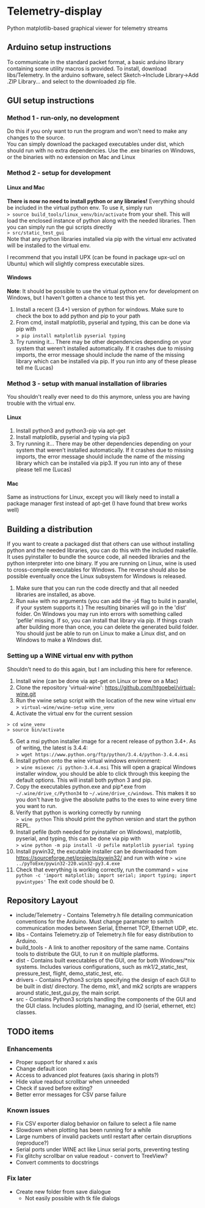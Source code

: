 # Telemetry-display
Python matplotlib-based graphical viewer for telemetry streams

## Arduino setup instructions
To communicate in the standard packet format, a basic arduino library containing some utility macros is provided.  To install, download libs/Telemetry.  In the arduino software, select Sketch->Include Library->Add .ZIP Library... and select to the downloaded zip file.  

## GUI setup instructions
### Method 1 - run-only, no development
Do this if you only want to run the program and won't need to make any changes to the source.  
You can simply download the packaged executables under dist, which should run with no extra dependencies.  Use the .exe binaries on Windows, or the binaries with no extension on Mac and Linux

### Method 2 - setup for development
#### Linux and Mac
**There is now no need to install python or any libraries!**  Everything should be included in the virtual python env.  To use it,
simply run  
```> source build_tools/linux_venv/bin/activate```
from your shell.  This will load the enclosed instance of python along with the needed libraries.  Then you can simply run the gui scripts directly  
```> src/static_test_gui```  
Note that any python libraries installed via pip with the virtual env activated will be installed to the virtual env.

I recommend that you install UPX (can be found in package upx-ucl on Ubuntu) which will slightly compress executable sizes.  

#### Windows
**Note**: It should be possible to use the virtual python env for development on Windows, but I haven't gotten a chance to test this yet.

1. Install a recent (3.4+) version of python for windows.  Make sure to check the box to add python and pip to your path
2. From cmd, install matplotlib, pyserial and typing, this can be done via pip with  
```> pip install matplotlib pyserial typing```
3. Try running it... There may be other dependencies depending on your system that weren’t installed automatically.  If it crashes due to missing imports, the error message should include the name of the missing library which can be installed via pip.  If you run into any of these please tell me (Lucas)

### Method 3 - setup with manual installation of libraries
You shouldn't really ever need to do this anymore, unless you are having trouble with the virtual env.  

#### Linux
1. Install python3 and python3-pip via apt-get
2. Install matplotlib, pyserial and typing via pip3
3. Try running it... There may be other dependencies depending on your system that weren’t installed automatically.  If it crashes due to missing imports, the error message should include the name of the missing library which can be installed via pip3.  If you run into any of these please tell me (Lucas)

#### Mac
Same as instructions for Linux, except you will likely need to install a package manager first instead of apt-get (I have found that brew works well)

## Building a distribution
If you want to create a packaged dist that others can use without installing python and the needed libraries, you can do this with the included makefile.  It uses pyinstaller to bundle the source code, all needed libraries and the python interpreter into one binary.  If you are running on Linux, wine is used to cross-compile executables for Windows.  The reverse should also be possible eventually once the Linux subsystem for Windows is released.  

1. Make sure that you can run the code directly and that all needed libraries are installed, as above.  
2. Run ```make``` with no arguments (you can add the -j4 flag to build in parallel, if your system supports it.)  The resulting binaries will go in the 'dist' folder.
On Windows you may run into errors with something called 'pefile' missing.  If so, you can install that library via pip.
If things crash after building more than once, you can delete the generated build folder.  
You should just be able to run on Linux to make a Linux dist, and on Windows to make a Windows dist.  

### Setting up a WINE virtual env with python
Shouldn't need to do this again, but I am including this here for reference.  

1. Install wine (can be done via apt-get on Linux or brew on a Mac)
2. Clone the repository 'virtual-wine': https://github.com/htgoebel/virtual-wine.git
3. Run the vwine setup script with the location of the new wine virtual env
```> virtual-wine/vwine-setup wine_venv```
4. Activate the virtual env for the current session
```
> cd wine_venv
> source bin/activate
```
5. Get a msi python installer image for a recent release of python 3.4+.  As of writing, the latest is 3.4.4:  
```> wget https://www.python.org/ftp/python/3.4.4/python-3.4.4.msi```
6. Install python onto the wine virtual windows environment:  
```> wine msiexec /i python-3.4.4.msi```
This will open a grapical Windows installer window, you should be able to click through this keeping the default options.  This will install both python 3 and pip.
7. Copy the executables python.exe and pip*.exe from ```~/.wine/drive_c/Python34``` to ```~/.wine/drive_c/windows```.  This makes it so you don't have to give the absolute paths to the exes to wine every time you want to run.
8. Verify that python is working correctly by running  
```> wine python```
This should print the python version and start the python REPL.
9. Install pefile (both needed for pyinstaller on Windows), matplotlib, pyserial, and typing, this can be done via pip with  
```> wine python -m pip install -U pefile matplotlib pyserial typing```
10. Install pywin32, the excutable installer can be downloaded from https://sourceforge.net/projects/pywin32/ and run with wine
```> wine ../pyToExe/pywin32-220.win32-py3.4.exe```
11. Check that everything is working correctly, run the command
```> wine python -c 'import matplotlib; import serial; import typing; import pywintypes'```
The exit code should be 0.  

## Repository Layout
* include/Telemetry - Contains Telemetry.h file detailing communication conventions for the Arduino. Must change paramater to switch communication modes between Serial, Ethernet TCP, Ethernet UDP, etc. 
* libs - Contains Telemetry.zip of Telemetry.h file for easy distribution to Arduino. 
* build_tools - A link to another repository of the same name. Contains tools to distribute the GUI, to run it on multiple platforms. 
* dist - Contains built executables of the GUI, one for both Windows/*nix systems. Includes various configurations, such as mk1/2_static_test, pressure_test, flight, demo_static_test, etc. 
* drivers - Contains Python3 scripts specifying the design of each GUI to be built in dist/ directory. The demo, mk1, and mk2 scripts are wrappers around static_test_gui.py, the main script. 
* src - Contains Python3 scripts handling the components of the GUI and the GUI class. Includes plotting, managing, and IO (serial, ethernet, etc) classes. 

## TODO items
### Enhancements
* Proper support for shared x axis
* Change default icon
* Access to advanced plot features (axis sharing in plots?)
* Hide value readout scrollbar when unneeded
* Check if saved before exiting?
* Better error messages for CSV parse failure

### Known issues
* Fix CSV exporter dialog behavior on failure to select a file name
* Slowdown when plotting has been running for a while
* Large numbers of invalid packets until restart after certain disruptions (reproduce?)
* Serial ports under WINE act like Linux serial ports, preventing testing
* Fix glitchy scrollbar on value readout - convert to TreeView?
* Convert comments to docstrings

### Fix later
* Create new folder from save dialogue
  * Not easily possible with tk file dialogs
